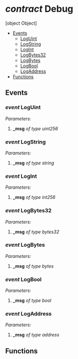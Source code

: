 # *contract* Debug
[object Object]

- [Events](#events)
    - [LogUint](#event-loguint)
    - [LogString](#event-logstring)
    - [LogInt](#event-logint)
    - [LogBytes32](#event-logbytes32)
    - [LogBytes](#event-logbytes)
    - [LogBool](#event-logbool)
    - [LogAddress](#event-logaddress)
- [Functions](#functions)


## Events
### *event* LogUint
*Parameters:*
1. **_msg** *of type uint256*

### *event* LogString
*Parameters:*
1. **_msg** *of type string*

### *event* LogInt
*Parameters:*
1. **_msg** *of type int256*

### *event* LogBytes32
*Parameters:*
1. **_msg** *of type bytes32*

### *event* LogBytes
*Parameters:*
1. **_msg** *of type bytes*

### *event* LogBool
*Parameters:*
1. **_msg** *of type bool*

### *event* LogAddress
*Parameters:*
1. **_msg** *of type address*

## Functions

